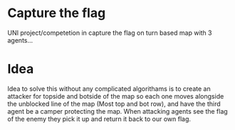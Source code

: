 # Capture the flag 

UNI project/competetion in capture the flag on turn based map with 3 agents...

# Idea
Idea to solve this without any complicated algorithams is to create an attacker for topside and botside of the map so each one moves alongside the unblocked line of the map (Most top and bot row), and have the third agent be a camper protecting the map. 
When attacking agents see the flag of the enemy they pick it up and return it back to our own flag.


